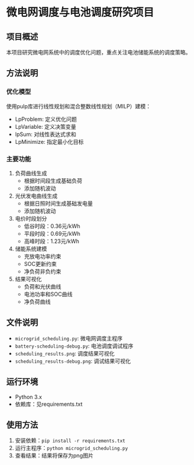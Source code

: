 # 微电网调度与电池调度研究项目

## 项目概述
本项目研究微电网系统中的调度优化问题，重点关注电池储能系统的调度策略。

## 方法说明
### 优化模型
使用pulp库进行线性规划和混合整数线性规划（MILP）建模：
- LpProblem: 定义优化问题
- LpVariable: 定义决策变量
- lpSum: 对线性表达式求和
- LpMinimize: 指定最小化目标

### 主要功能
1. 负荷曲线生成
   - 根据时间段生成基础负荷
   - 添加随机波动
2. 光伏发电曲线生成
   - 根据日照时间生成基础发电量
   - 添加随机波动
3. 电价时段划分
   - 低谷时段：0.36元/kWh
   - 平段时段：0.69元/kWh
   - 高峰时段：1.23元/kWh
4. 储能系统建模
   - 充放电功率约束
   - SOC更新约束
   - 净负荷非负约束
5. 结果可视化
   - 负荷和光伏曲线
   - 电池功率和SOC曲线
   - 净负荷曲线

## 文件说明
- `microgrid_scheduling.py`: 微电网调度主程序
- `battery-scheduling-debug.py`: 电池调度调试程序
- `scheduling_results.png`: 调度结果可视化
- `scheduling_results-debug.png`: 调试结果可视化

## 运行环境
- Python 3.x
- 依赖库：见requirements.txt

## 使用方法
1. 安装依赖：`pip install -r requirements.txt`
2. 运行主程序：`python microgrid_scheduling.py`
3. 查看结果：结果将保存为png图片
